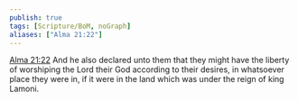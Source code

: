 ```yaml
---
publish: true
tags: [Scripture/BoM, noGraph]
aliases: ["Alma 21:22"]
---
```

[Alma 21:22](https://churchofjesuschrist.org/study/scriptures/bofm/alma/21?lang=eng&id=p22#p22) And he also declared unto them that they might have the liberty of worshiping the Lord their God according to their desires, in whatsoever place they were in, if it were in the land which was under the reign of king Lamoni.
